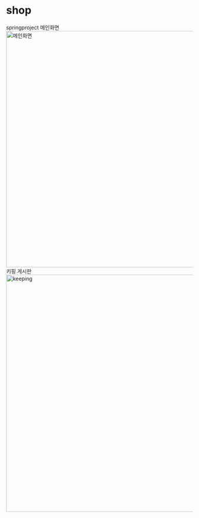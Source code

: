 # shop
springproject
메인화면
<img width="638" alt="메인화면" src="https://user-images.githubusercontent.com/87559131/147444056-838182c8-32c0-46f6-acd5-9ecd6ca3c600.PNG">
키핑 게시판
<img width="640" alt="keeping" src="https://user-images.githubusercontent.com/87559131/147444163-a8377386-ede9-4c12-8908-310d9243a350.PNG">
